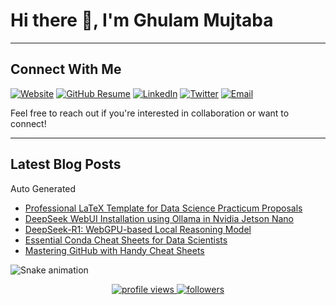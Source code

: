 # Hi there 👋, I'm Ghulam Mujtaba

---
## Connect With Me
[![Website](https://img.shields.io/badge/Website-gmujtaba.com-blue?style=flat&logo=google-chrome)](https://gmujtaba.com/)
[![GitHub Resume](https://img.shields.io/badge/GitHub-Resume-blue?logo=github&link=https://resume.github.io/?iamgmujtaba)](https://resume.github.io/?iamgmujtaba)
[![LinkedIn](https://img.shields.io/badge/LinkedIn-iamgmujtaba-blue?style=flat&logo=linkedin)](https://www.linkedin.com/in/iamgmujtaba/)
[![Twitter](https://img.shields.io/badge/Twitter-iamgmujtaba-blue?style=flat&logo=twitter)](https://twitter.com/iamgmujtaba)
[![Email](https://img.shields.io/badge/Email-gmujtaba@ieee.org-red?style=flat&logo=gmail)](mailto:gmujtaba@ieee.org)

Feel free to reach out if you're interested in collaboration or want to connect!

---

<!--
## GitHub Metrics
<p align="center">
  <img src="https://github-readme-streak-stats.herokuapp.com/?user=iamgmujtaba&theme=dark" alt="GitHub Streak"/>
  <img src="https://github-profile-trophy.vercel.app/?username=iamgmujtaba&theme=darkhub&row=1" alt="trophy"/>
</p>

-->

## Latest Blog Posts
Auto Generated
<!-- BLOG-POST-LIST:START -->
- [Professional LaTeX Template for Data Science Practicum Proposals](https://gmujtaba.com/blog/2025/data-science-practicum-proposal/)
- [DeepSeek WebUI Installation using Ollama in Nvidia Jetson Nano](https://gmujtaba.com/blog/2025/deepseek-webui-demo-minimal-installation/)
- [DeepSeek-R1: WebGPU-based Local Reasoning Model](https://gmujtaba.com/blog/2025/deepseek-webgpu-demo/)
- [Essential Conda Cheat Sheets for Data Scientists](https://gmujtaba.com/blog/2025/essential-conda-cheat-sheets-for-data-scientists/)
- [Mastering GitHub with Handy Cheat Sheets](https://gmujtaba.com/blog/2024/mastering-github-with-handy-cheat-sheets/)
<!-- BLOG-POST-LIST:END -->


![Snake animation](https://cdn.jsdelivr.net/gh/iamgmujtaba/iamgmujtaba@output/github-contribution-grid-snake.svg)

<p align="center">
  <a href="https://github.com/iamgmujtaba">
    <img src="https://komarev.com/ghpvc/?username=iamgmujtaba" alt="profile views" />
  </a>
  <a href="https://github.com/iamgmujtaba?tab=followers">
    <img src="https://img.shields.io/github/followers/iamgmujtaba" alt="followers" />
  </a>
</p>
